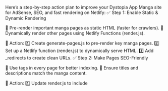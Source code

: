 Here’s a step-by-step action plan to improve your Dystopia App Manga site for AdSense, SEO, and fast rendering on Netlify:
✅ Step 1: Enable Static & Dynamic Rendering

🔹 Pre-render important manga pages as static HTML (faster for crawlers).
🔹 Dynamically render other pages using Netlify Functions (render.js).

📌 Action:
1️⃣ Create generate-pages.js to pre-render key manga pages.
2️⃣ Set up a Netlify function (render.js) to dynamically serve HTML.
3️⃣ Add _redirects to create clean URLs.
✅ Step 2: Make Pages SEO-Friendly

🔹 Use <meta> tags in every page for better indexing.
🔹 Ensure titles and descriptions match the manga content.

📌 Action:
1️⃣ Update render.js to include <title> and <meta name="description">.
2️⃣ Use readable, structured URLs like /manga/onepiece/chapter/1010.
✅ Step 3: Generate a Sitemap

🔹 Helps AdSense & Googlebot index all pages.
🔹 Ensures new manga chapters get discovered fast.

📌 Action:
1️⃣ Create generate-sitemap.js to generate sitemap.xml.
2️⃣ Run it during Netlify deployment (netlify.toml).
3️⃣ Submit sitemap.xml to Google Search Console.
✅ Step 4: Optimize for AdSense Crawlers

🔹 Ensure all pages return full HTML (not just JavaScript-rendered content).
🔹 Use static pre-rendering for key manga chapters.
🔹 Test with Google’s "Mobile-Friendly Test" and "URL Inspection" tools.

📌 Action:
1️⃣ Check that all manga pages load properly without JavaScript execution.
2️⃣ Test a sample page in Google Search Console → URL Inspection.
✅ Step 5: Improve Performance on Netlify

🔹 Use Netlify Redirects (_redirects) to simplify URLs.
🔹 Enable Netlify Caching for faster page loads.
🔹 Optimize images (WebP format) to reduce load time.

📌 Action:
1️⃣ Store images in /public or a CDN for fast delivery.
2️⃣ Set up caching rules in netlify.toml.
3️⃣ Use _redirects for clean URLs.


 Static pre-rendering (generate-pages.js)
✔ Dynamic HTML rendering (render.js + _redirects)
✔ SEO-optimized pages (titles, meta descriptions)
✔ sitemap.xml generated & submitted
✔ AdSense crawler verification (URL Inspection test)
✔ Netlify optimizations (caching, images, redirects)



Locally Debug and Test with
`npx netlify --version && npx netlify dev`

Check Netlify's Status
`netlify status`

Check Netlify's Logs
`netlify logs`

Debug Redirects and Headers
`netfliy dev --debug`

Test Serverless Functins Locally
`netlify functions:server`

Test Build Locally Befor Deploying
`netlify build`

Test A Deploy without affecting Production
`netlify deploy --build --draft`

